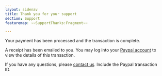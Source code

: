 ```yaml
---
layout: sidenav
title: Thank you for your support
section: Support
featuremap: ~~SupportThanks:Fragment~~

---
```


Your payment has been processed and the transaction is complete.

A receipt has been emailed to you. You may log into your [Paypal account](https://www.paypal.com) to view the details of this transaction.

If you have any questions, please [contact us](mailto:feedback@doaj.org). Include the Paypal transaction ID.

